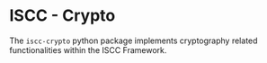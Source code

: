 # ISCC - Crypto

The `iscc-crypto` python package implements cryptography related functionalities within the ISCC
Framework.
